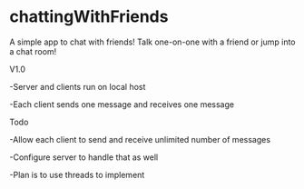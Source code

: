 # chattingWithFriends
A simple app to chat with friends! Talk one-on-one with a friend or jump into a chat room!

V1.0

  -Server and clients run on local host
  
  -Each client sends one message and receives one message
  
Todo
  
  -Allow each client to send and receive unlimited number of messages
  
  -Configure server to handle that as well
  
  -Plan is to use threads to implement

